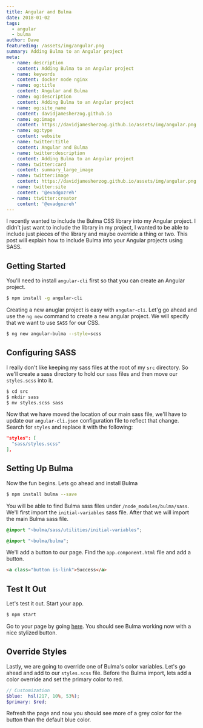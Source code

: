 ```yaml
---
title: Angular and Bulma
date: 2018-01-02
tags: 
  - angular
  - bulma
author: Dave
featuredimg: /assets/img/angular.png
summary: Adding Bulma to an Angular project
meta:
  - name: description
    content: Adding Bulma to an Angular project
  - name: keywords
    content: docker node nginx
  - name: og:title
    content: Angular and Bulma
  - name: og:description
    content: Adding Bulma to an Angular project
  - name: og:site_name
    content: davidjamesherzog.github.io
  - name: og:image
    content: https://davidjamesherzog.github.io/assets/img/angular.png
  - name: og:type
    content: website
  - name: twitter:title
    content: Angular and Bulma
  - name: twitter:description
    content: Adding Bulma to an Angular project
  - name: twitter:card
    content: summary_large_image
  - name: twitter:image
    content: https://davidjamesherzog.github.io/assets/img/angular.png
  - name: twitter:site
    content: '@evadgozreh'
  - name: ttwitter:creator
    content: '@evadgozreh'
---
```


I recently wanted to include the Bulma CSS library into my Angular project. I didn't just want to include the library in my project, I wanted to be able to include just pieces of the library and maybe override a thing or two. This post will explain how to include Bulma into your Angular projects using SASS.

## Getting Started
You'll need to install `angular-cli` first so that you can create an Angular project.

```bash
$ npm install -g angular-cli
```

Creating a new anuglar project is easy with `angular-cli`. Let'g go ahead and use the `ng new` command to create a new angular project. We will specify that we want to use `SASS` for our CSS.

```bash
$ ng new angular-bulma --style=scss
```

## Configuring SASS
I really don't like keeping my sass files at the root of my `src` directory. So we'll create a sass directory to hold our `sass` files and then move our `styles.scss` into it.

```bash
$ cd src
$ mkdir sass
$ mv styles.scss sass
```

Now that we have moved the location of our main sass file, we'll have to update our `angular-cli.json` configuration file to reflect that change. Search for `styles` and replace it with the following:

```json
"styles": [
  "sass/styles.scss"
],
```

## Setting Up Bulma
Now the fun begins. Lets go ahead and install Bulma

```bash
$ npm install bulma --save
```

You will be able to find Bulma sass files under `/node_modules/bulma/sass`. We'll first import the `initial-variables` sass file. After that we will import the main Bulma sass file.

```scss
@import "~bulma/sass/utilities/initial-variables";

@import "~bulma/bulma";
```

We'll add a button to our page. Find the `app.component.html` file and add a button.

```html
<a class="button is-link">Success</a>
```

## Test It Out
Let's test it out. Start your app.

```bash
$ npm start
```

Go to your page by going [here](http://localhost:4200/). You should see Bulma working now with a nice stylized button.

## Override Styles
Lastly, we are going to override one of Bulma's color variables. Let's go ahead and add to our `styles.scss` file. Before the Bulma import, lets add a color override and set the primary color to red.

```scss
// Customization
$blue:  hsl(217, 10%, 53%);
$primary: $red;
```

Refresh the page and now you should see more of a grey color for the button than the default blue color.